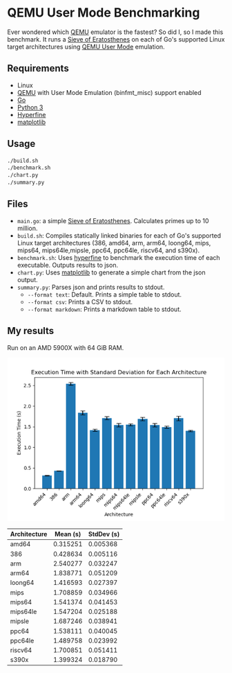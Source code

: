﻿# QEMU User Mode Benchmarking

Ever wondered which [QEMU](https://www.qemu.org/) emulator is the fastest? So did I, so I made this benchmark. It runs a [Sieve of Eratosthenes](https://en.wikipedia.org/wiki/Sieve_of_Eratosthenes) on each of Go's supported Linux target architectures using [QEMU User Mode](https://www.qemu.org/docs/master/user/main.html) emulation.

## Requirements

- Linux
- [QEMU](https://www.qemu.org/) with User Mode Emulation (binfmt_misc) support enabled
- [Go](https://golang.org/)
- [Python 3](https://www.python.org/)
- [Hyperfine](https://github.com/sharkdp/hyperfine)
- [matplotlib](https://matplotlib.org/)

## Usage

```bash
./build.sh
./benchmark.sh
./chart.py
./summary.py
```

## Files

- `main.go`: a simple [Sieve of Eratosthenes](https://en.wikipedia.org/wiki/Sieve_of_Eratosthenes). Calculates primes up to 10 million.
- `build.sh`: Compiles statically linked binaries for each of Go's supported Linux target architectures (386, amd64, arm, arm64, loong64, mips, mips64, mips64le,mipsle, ppc64, ppc64le, riscv64, and s390x).
- `benchmark.sh`: Uses [hyperfine](https://github.com/sharkdp/hyperfine) to benchmark the execution time of each executable. Outputs results to json.
- `chart.py`: Uses [matplotlib](https://matplotlib.org/) to generate a simple chart from the json output.
- `summary.py`: Parses json and prints results to stdout.
  - `--format text`: Default. Prints a simple table to stdout.
  - `--format csv`: Prints a CSV to stdout.
  - `--format markdown`: Prints a markdown table to stdout.

## My results

Run on an AMD 5900X with 64 GiB RAM.

![Results](https://github.com/ostrich/QEMUUserModeBenchmark/blob/main/results.png?raw=true)

|Architecture|Mean (s)       |StdDev (s)     |
|----------|-----------------|-----------------|
|amd64   |0.315251|0.005368|
|386     |0.428634|0.005116|
|arm     |2.540277|0.032247|
|arm64   |1.838771|0.051209|
|loong64 |1.416593|0.027397|
|mips    |1.708859|0.034966|
|mips64  |1.541374|0.041453|
|mips64le|1.547204|0.025188|
|mipsle  |1.687246|0.038941|
|ppc64   |1.538111|0.040045|
|ppc64le |1.489758|0.023992|
|riscv64 |1.700851|0.051411|
|s390x   |1.399324|0.018790|
